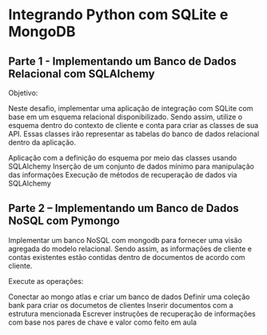 # Integrando Python com SQLite e MongoDB

## Parte 1 - Implementando um Banco de Dados Relacional com SQLAlchemy

Objetivo:

Neste desafio, implementar uma aplicação de integração com SQLite com base em um esquema relacional disponibilizado. Sendo assim, utilize o esquema dentro do contexto de cliente e conta para criar as classes de sua API. Essas classes irão representar as tabelas do banco de dados relacional dentro da aplicação.

Aplicação com a definição do esquema por meio das classes usando SQLAlchemy
Inserção de um conjunto de dados mínimo para manipulação das informações
Execução de métodos de recuperação de dados via SQLAlchemy

## Parte 2 – Implementando um Banco de Dados NoSQL com Pymongo

Implementar um banco NoSQL com mongodb para fornecer uma visão agregada do modelo relacional. Sendo assim, as informações de cliente e contas existentes estão contidas dentro de documentos de acordo com cliente.

Execute as operações:

Conectar ao mongo atlas e criar um banco de dados
Definir uma coleção bank para criar os documetos de clientes
Inserir documentos com a estrutura mencionada
Escrever instruções de recuperação de informações com base nos pares de chave e valor como feito em aula
